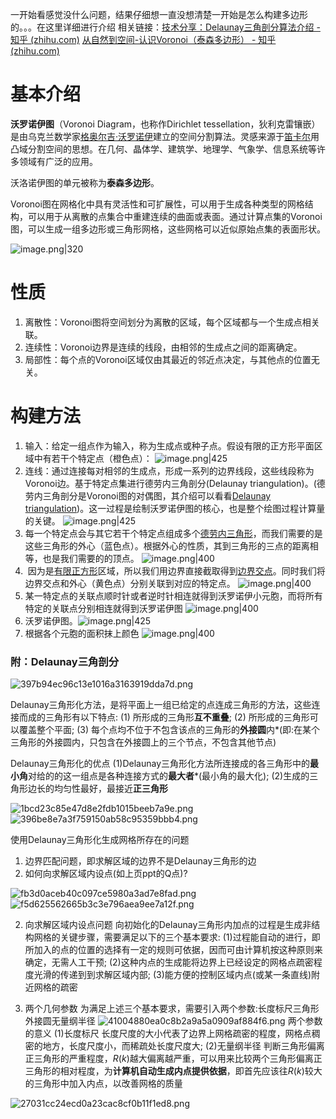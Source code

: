 一开始看感觉没什么问题，结果仔细想一直没想清楚一开始是怎么构建多边形的。。。在这里详细进行介绍
相关链接：[技术分享：Delaunay三角剖分算法介绍 - 知乎 (zhihu.com)](https://zhuanlan.zhihu.com/p/459884570)
[从自然到空间-认识Voronoi（泰森多边形） - 知乎 (zhihu.com)](https://zhuanlan.zhihu.com/p/48252861)
# 基本介绍
**沃罗诺伊图**（Voronoi Diagram，也称作Dirichlet tessellation，狄利克雷镶嵌）是由乌克兰数学家[格奥尔吉·沃罗诺伊](https://zh.wikipedia.org/wiki/%E6%A0%BC%E5%A5%A5%E5%B0%94%E5%90%89%C2%B7%E6%B2%83%E7%BD%97%E8%AF%BA%E4%BC%8A)建立的空间分割算法。灵感来源于[笛卡尔](https://zh.wikipedia.org/wiki/%E7%AC%9B%E5%8D%A1%E5%B0%94 "笛卡尔")用凸域分割空间的思想。在几何、晶体学、建筑学、地理学、气象学、信息系统等许多领域有广泛的应用。

沃洛诺伊图的单元被称为**泰森多边形**。

Voronoi图在网格化中具有灵活性和可扩展性，可以用于生成各种类型的网格结构，可以用于从离散的点集合中重建连续的曲面或表面。通过计算点集的Voronoi图，可以生成一组多边形或三角形网格，这些网格可以近似原始点集的表面形状。

![image.png|320](https://cdn.jsdelivr.net/gh/BlackJack0083/obsidian@main/img/20240323230826.png)

# 性质
1. 离散性：Voronoi图将空间划分为离散的区域，每个区域都与一个生成点相关联。
2. 连续性：Voronoi边界是连续的线段，由相邻的生成点之间的距离确定。
3. 局部性：每个点的Voronoi区域仅由其最近的邻近点决定，与其他点的位置无关。

# 构建方法
1. 输入：给定一组点作为输入，称为生成点或种子点。假设有限的正方形平面区域中有若干个特定点（橙色点）：
![image.png|425](https://cdn.jsdelivr.net/gh/BlackJack0083/obsidian@main/img/20240323232148.png)
2. 连线：通过连接每对相邻的生成点，形成一系列的边界线段，这些线段称为Voronoi边。基于特定点集进行德劳内三角剖分(Delaunay triangulation)。(德劳内三角剖分是Voronoi图的对偶图，其介绍可以看看[Delaunay triangulation](https://link.zhihu.com/?target=https%3A//en.wikipedia.org/wiki/Delaunay_triangulation))。这一过程是绘制沃罗诺伊图的核心，也是整个绘图过程计算量的关键。
![image.png|425](https://cdn.jsdelivr.net/gh/BlackJack0083/obsidian@main/img/20240323232228.png)
3. 每一个特定点会与其它若干个特定点组成多个[德劳内三角形](https://www.zhihu.com/search?q=%E5%BE%B7%E5%8A%B3%E5%86%85%E4%B8%89%E8%A7%92%E5%BD%A2&search_source=Entity&hybrid_search_source=Entity&hybrid_search_extra=%7B%22sourceType%22%3A%22answer%22%2C%22sourceId%22%3A96311519%7D)，而我们需要的是这些三角形的外心（蓝色点）。根据外心的性质，其到三角形的三点的距离相等，也是我们需要的的顶点。
![image.png|400](https://cdn.jsdelivr.net/gh/BlackJack0083/obsidian@main/img/20240323232441.png)
4.  因为是[有限正方形](https://www.zhihu.com/search?q=%E6%9C%89%E9%99%90%E6%AD%A3%E6%96%B9%E5%BD%A2&search_source=Entity&hybrid_search_source=Entity&hybrid_search_extra=%7B%22sourceType%22%3A%22answer%22%2C%22sourceId%22%3A96311519%7D)区域，所以我们用边界直接截取得到[边界交点](https://www.zhihu.com/search?q=%E8%BE%B9%E7%95%8C%E4%BA%A4%E7%82%B9&search_source=Entity&hybrid_search_source=Entity&hybrid_search_extra=%7B%22sourceType%22%3A%22answer%22%2C%22sourceId%22%3A96311519%7D)。同时我们将边界交点和外心（黄色点）分别关联到对应的特定点。
![image.png|400](https://cdn.jsdelivr.net/gh/BlackJack0083/obsidian@main/img/20240323232513.png)
5. 某一特定点的关联点顺时针或者逆时针相连就得到沃罗诺伊小元胞，而将所有特定的关联点分别相连就得到沃罗诺伊图
![image.png|400](https://cdn.jsdelivr.net/gh/BlackJack0083/obsidian@main/img/20240323232540.png)
6. 沃罗诺伊图。![image.png|425](https://cdn.jsdelivr.net/gh/BlackJack0083/obsidian@main/img/20240323232554.png)
7. 根据各个元胞的面积抹上颜色
![image.png|400](https://cdn.jsdelivr.net/gh/BlackJack0083/obsidian@main/img/20240323232615.png)

### 附：Delaunay三角剖分
![397b94ec96c13e1016a3163919dda7d.png](https://cdn.jsdelivr.net/gh/BlackJack0083/obsidian@main/img/397b94ec96c13e1016a3163919dda7d.png)

Delaunay三角形化方法，是将平面上一组已给定的点连成三角形的方法，这些连接而成的三角形有以下特点:
(1) 所形成的三角形**互不重叠**;
(2) 所形成的三角形可以覆盖整个平面;
(3) 每个点均不位于不包含该点的三角形的**外接圆**内*(即:在某个三角形的外接圆内，只包含在外接圆上的三个节点，不包含其他节点)

Delaunay三角形化的优点
(1)Delaunay三角形化方法所连接成的各三角形中的**最小角**对给的的这一组点是各种连接方式的**最大者***(最小角的最大化);
(2)生成的三角形边长的均匀性最好，最接近**正三角形**

![1bcd23c85e47d8e2fdb1015beeb7a9e.png](https://cdn.jsdelivr.net/gh/BlackJack0083/obsidian@main/img/1bcd23c85e47d8e2fdb1015beeb7a9e.png)
![396be8e7a3f759150ab58c95359bbb4.png](https://cdn.jsdelivr.net/gh/BlackJack0083/obsidian@main/img/396be8e7a3f759150ab58c95359bbb4.png)

使用Delaunay三角形化生成网格所存在的问题
1. 边界匹配问题，即求解区域的边界不是Delaunay三角形的边
2. 如何向求解区域内设点(如上页ppt的Q点)?

![fb3d0aceb40c097ce5980a3ad7e8fad.png](https://cdn.jsdelivr.net/gh/BlackJack0083/obsidian@main/img/fb3d0aceb40c097ce5980a3ad7e8fad.png)
![f5d625562665b3c3e796aea9ee7a12f.png](https://cdn.jsdelivr.net/gh/BlackJack0083/obsidian@main/img/f5d625562665b3c3e796aea9ee7a12f.png)

2. 向求解区域内设点问题
向初始化的Delaunay三角形内加点的过程是生成非结构网格的关键步骤，需要满足以下的三个基本要求:
(1)过程能自动的进行，即所加入的点的位置的选择有一定的规则可依据，因而可由计算机按这种原则来确定，无需人工干预;
(2)这种内点的生成能将边界上已经设定的网格点疏密程度光滑的传递到到求解区域内部;
(3)能方便的控制区域内点(或某一条直线)附近网格的疏密

3. 两个几何参数
为满足上述三个基本要求，需要引入两个参数:长度标尺三角形外接圆无量纲半径
![41004880ea0c8b2a9a5a0909af884f6.png](https://cdn.jsdelivr.net/gh/BlackJack0083/obsidian@main/img/41004880ea0c8b2a9a5a0909af884f6.png)
两个参数的意义
(1)长度标尺
长度尺度的大小代表了边界上网格疏密的程度，网格点稠密的地方，长度尺度小，而稀疏处长度尺度大;
(2)无量纲半径
判断三角形偏离正三角形的严重程度，$R(k)$越大偏离越严重，可以用来比较两个三角形偏离正三角形的相对程度，为**计算机自动生成内点提供依据**，即首先应该往$R(k)$较大的三角形中加入内点，以改善网格的质量

![27031cc24ecd0a23cac8cf0b11f1ed8.png](https://cdn.jsdelivr.net/gh/BlackJack0083/obsidian@main/img/27031cc24ecd0a23cac8cf0b11f1ed8.png)

